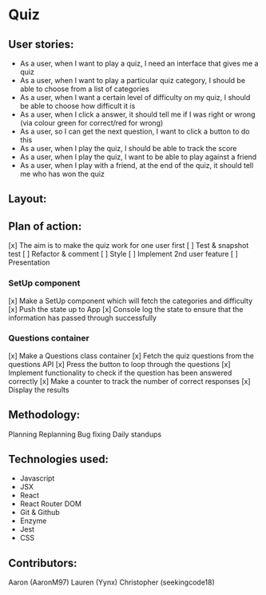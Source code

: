 # Quiz

## User stories:
* As a user, when I want to play a quiz, I need an interface that gives me a quiz
* As a user, when I want to play a particular quiz category, I should be able to choose from a list of categories
* As a user, when I want a certain level of difficulty on my quiz, I should be able to choose how difficult it is
* As a user, when I click a answer, it should tell me if I was right or wrong (via colour green for correct/red for wrong)
* As a user, so I can get the next question, I want to click a button to do this
* As a user, when I play the quiz, I should be able to track the score
* As a user, when I play the quiz, I want to be able to play against a friend
* As a user, when I play with a friend, at the end of the quiz, it should tell me who has won the quiz


## Layout:

## Plan of action:
[x] The aim is to make the quiz work for one user first
[ ] Test & snapshot test
[ ] Refactor & comment
[ ] Style
[ ] Implement 2nd user feature
[ ] Presentation

### SetUp component
[x] Make a SetUp component which will fetch the categories and difficulty
[x] Push the state up to App
[x] Console log the state to ensure that the information has passed through successfully

### Questions container
[x] Make a Questions class container
[x] Fetch the quiz questions from the questions API
[x] Press the button to loop through the questions
[x] Implement functionality to check if the question has been answered correctly
[x] Make a counter to track the number of correct responses
[x] Display the results



## Methodology:
Planning
Replanning
Bug fixing
Daily standups

## Technologies used:
* Javascript
* JSX
* React
* React Router DOM
* Git & Github
* Enzyme
* Jest
* CSS

## Contributors:
Aaron (AaronM97)
Lauren (Yynx)
Christopher (seekingcode18)
